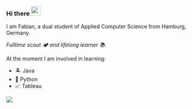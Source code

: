 ### Hi there <img src="https://media.giphy.com/media/hvRJCLFzcasrR4ia7z/giphy.gif" width="25px"> 

I am Fabian, a dual student of Applied Computer Science from Hamburg, Germany.

*Fulltime scout 🏕️ and lifelong learner 📚.*

At the moment I am involved in learning:

- 🏝️ Java
- 🤖 Python
- 📈 Tableau



![](https://visitor-badge.glitch.me/badge?page_id=FForthmann.FForthmann)
